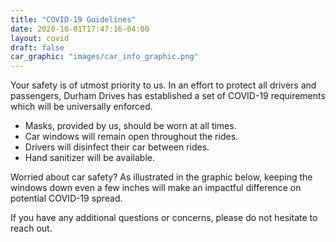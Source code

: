 ```yaml
---
title: "COVID-19 Guidelines"
date: 2020-10-01T17:47:16-04:00
layout: covid
draft: false
car_graphic: "images/car_info_graphic.png"
---
```


Your safety is of utmost priority to us. In an effort to protect all drivers and passengers, Durham Drives has established a set of COVID-19 requirements which will be universally enforced.

* Masks, provided by us, should be worn at all times. 
* Car windows will remain open throughout the rides. 
* Drivers will disinfect their car between rides. 
* Hand sanitizer will be available. 

Worried about car safety? As illustrated in the graphic below, keeping the windows down even a few inches will make an impactful difference on potential COVID-19 spread. 

If you have any additional questions or concerns, please do not hesitate to reach out. 

